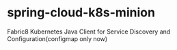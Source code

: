 # spring-cloud-k8s-minion

Fabric8 Kubernetes Java Client for Service Discovery and Configuration(configmap only now)
